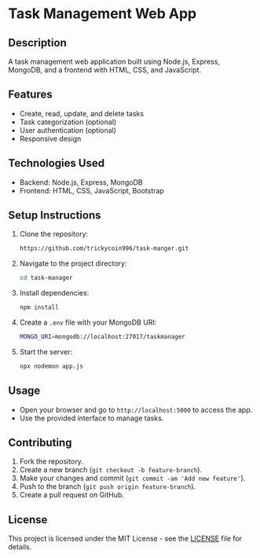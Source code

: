 # Task Management Web App

## Description
A task management web application built using Node.js, Express, MongoDB, and a frontend with HTML, CSS, and JavaScript.

## Features
- Create, read, update, and delete tasks
- Task categorization (optional)
- User authentication (optional)
- Responsive design

## Technologies Used
- Backend: Node.js, Express, MongoDB
- Frontend: HTML, CSS, JavaScript, Bootstrap

## Setup Instructions
1. Clone the repository:
   ```bash
   https://github.com/trickycoin996/task-manger.git
2. Navigate to the project directory:
    ```bash
    cd task-manager
    ```

3. Install dependencies:
    ```bash
    npm install
    ```

4. Create a `.env` file with your MongoDB URI:
    ```bash
    MONGO_URI=mongodb://localhost:27017/taskmanager
    ```

5. Start the server:
    ```bash
    npx nodemon app.js
    ```
## Usage
- Open your browser and go to `http://localhost:5000` to access the app.
- Use the provided interface to manage tasks.

## Contributing
1. Fork the repository.
2. Create a new branch (`git checkout -b feature-branch`).
3. Make your changes and commit (`git commit -am 'Add new feature'`).
4. Push to the branch (`git push origin feature-branch`).
5. Create a pull request on GitHub.

## License
This project is licensed under the MIT License - see the [LICENSE](LICENSE) file for details.
